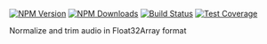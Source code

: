 [![NPM Version][npm-image]][npm-url]
[![NPM Downloads][downloads-image]][downloads-url]
[![Build Status][github-image]][github-url]
[![Test Coverage][coveralls-image]][coveralls-url]

Normalize and trim audio in Float32Array format

[npm-image]: https://img.shields.io/npm/v/@flemist/trim-audio.svg
[npm-url]: https://npmjs.org/package/@flemist/trim-audio
[downloads-image]: https://img.shields.io/npm/dm/@flemist/trim-audio.svg
[downloads-url]: https://npmjs.org/package/@flemist/trim-audio
[github-image]: https://github.com/NikolayMakhonin/trim-audio/actions/workflows/test.yml/badge.svg
[github-url]: https://github.com/NikolayMakhonin/trim-audio/actions
[coveralls-image]: https://coveralls.io/repos/github/NikolayMakhonin/trim-audio/badge.svg
[coveralls-url]: https://coveralls.io/github/NikolayMakhonin/trim-audio
